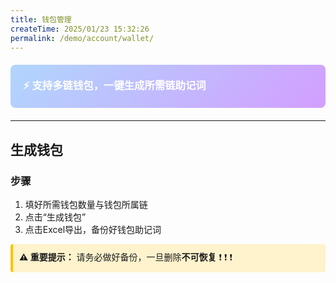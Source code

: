 ```yaml
---
title: 钱包管理
createTime: 2025/01/23 15:32:26
permalink: /demo/account/wallet/
---
```



<div style="background: linear-gradient(135deg,rgb(176, 214, 253),rgb(211, 158, 255)); color: white; padding: 20px; border-radius: 8px; margin: 20px 0;">
  <h3 style="margin:0;">⚡ 支持多链钱包，一键生成所需链助记词</h3>
</div>




---

## **生成钱包**
### **步骤**
1. 填好所需钱包数量与钱包所属链
2. 点击“生成钱包”
3. 点击Excel导出，备份好钱包助记词

<div style="background-color: #fff3cd; border-left: 4px solid #ffc107; padding: 10px; border-radius: 4px; margin: 10px 0;">
  <strong> ⚠️ 重要提示：</strong>  
  请务必做好备份，一旦删除<strong>不可恢复</strong> ❗️ ❗️ ❗️
</div>

